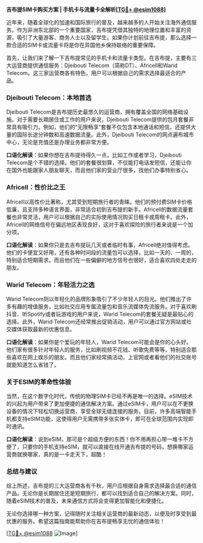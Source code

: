 **吉布提SIM卡购买方案 | 手机卡与流量卡全解析[[TG💪+ @esim1088](https://t.me/s/esim1088)]**

近年来，随着全球化的加速和国际旅行的普及，越来越多的人开始关注海外通信服务。作为非洲东北部的一个重要国家，吉布提凭借其独特的地理位置和丰富的资源，吸引了大量游客、商务人士以及留学生。如果你计划前往吉布提，那么选择一款合适的SIM卡或流量卡将是你在异国他乡保持联络的重要保障。

首先，让我们来了解一下吉布提常见的手机卡和流量卡类型。在吉布提，主要有三大运营商提供通信服务：Djeibouti Telecom（简称DT）、Africell和Warid Telecom。这三家运营商各有特色，用户可以根据自己的需求选择最适合的产品。

### Djeibouti Telecom：本地首选

Djeibouti Telecom是吉布提历史最悠久的运营商，拥有覆盖全国的网络基础设施。对于需要长期居住或工作的用户来说，Djeibouti Telecom提供的包月套餐非常具有吸引力。例如，他们的“无限畅享”套餐不仅包含本地通话和短信，还提供大量的国际长途分钟数和高速数据流量。此外，Djeibouti Telecom的网点遍布城市中心，无论是充值还是办理业务都非常方便。

**口语化解读**：如果你想在吉布提待得久一点，比如工作或者学习，Djeibouti Telecom是个不错的选择。他们的套餐很划算，不仅能打电话发短信，还能让你在国外也能跟家人朋友聊天，而且他们家的营业厅很多，找他们办事特别省心。

### Africell：性价比之王

Africell以高性价比著称，尤其受到短期旅行者的青睐。他们的预付费SIM卡价格低廉，且支持多种语言界面，非常适合初到吉布提的新手。Africell的数据流量套餐也非常灵活，用户可以根据自己的实际使用情况购买日租卡或周租卡。此外，Africell的网络信号在偏远地区表现良好，这对于喜欢探险的旅行者来说是一个加分项。

**口语化解读**：如果你只是去吉布提玩几天或者临时有事，Africell绝对值得考虑。他们的卡便宜又好用，还有各种时间段的流量包可以选择，比如一天的、一周的，特别适合短期需求。而且他们在一些偏僻的地方信号也很好，适合喜欢四处走走的朋友。

### Warid Telecom：年轻活力之选

Warid Telecom则以年轻化的品牌形象吸引了不少年轻人的目光。他们推出了许多有趣的增值服务，比如社交应用专属流量包和音乐流媒体免流服务。对于喜欢刷抖音、听Spotify或者玩游戏的用户来说，Warid Telecom的套餐无疑是最贴心的选择。此外，Warid Telecom还经常推出促销活动，用户可以通过官方网站或社交媒体获取最新的优惠信息。

**口语化解读**：如果你是个爱玩的年轻人，Warid Telecom可能会是你的心头好。他们家有很多针对年轻人的服务，比如刷视频不花钱、听歌免费等等，特别适合那些喜欢在网上娱乐的朋友。而且他们家经常搞活动，上官网或者看他们的社交账号就能知道怎么省钱了。

### 关于ESIM的革命性体验

当然，在这个数字化时代，传统的物理SIM卡已经不再是唯一的选择。eSIM技术的兴起为用户带来了更加便捷的通信解决方案。通过eSIM卡，用户可以在不更换设备的情况下轻松切换运营商，享受全球无缝连接的服务。目前，许多高端智能手机都支持eSIM功能，这使得用户无需携带多张实体卡，即可在全球范围内实现即时通讯。

**口语化解读**：说到eSIM，那可是个超级方便的东西！你不用再担心带一堆卡不方便了，只要你的手机支持eSIM，就可以直接在线开通吉布提的号码，想换哪家运营商就换哪家，真的是一卡走天下，超酷！

### 总结与建议

综上所述，吉布提的三大运营商各有千秋，用户应根据自身需求选择最合适的通信产品。无论你是长期居住还是短期旅行，都可以找到适合自己的解决方案。同时，随着eSIM技术的普及，未来通信方式将会变得更加智能化和便捷化。

无论你选择哪一种方案，记得随时关注相关运营商的最新动态，以便及时享受到最优惠的服务。希望这篇指南能帮助你在吉布提畅享无忧的通信体验！

[[TG💪+ @esim1088](https://t.me/s/esim1088) ![Image](https://i.postimg.cc/4NQfJmqS/Snipaste-2025-05-13-00-14-12.png)]